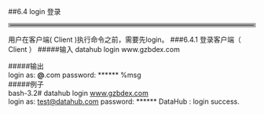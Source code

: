 ##6.4 login 登录  
<hr style=" border:4px solid #A9A9A9;" />
用户在客户端( Client )执行命令之前，需要先login。  
###6.4.1  登录客户端（ Client ）  
#####输入
	datahub login www.gzbdex.com  
	 
#####输出  
	login as: ******@******.com
    password: ******
    %msg       	
#####例子  
    bash-3.2# datahub login www.gzbdex.com  
	login as: test@datahub.com
	password: ******
	DataHub : login success.
